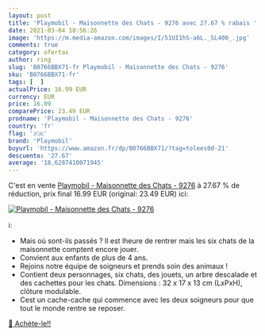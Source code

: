 ```yaml
---
layout: post
title: 'Playmobil - Maisonnette des Chats - 9276 avec 27.67 % rabais '
date: 2021-03-04 18:56:26
image: 'https://m.media-amazon.com/images/I/51UI1hS-a6L._SL400_.jpg'
comments: true
category: ofertas
author: ring
slug: 'B0766BBX71-fr Playmobil - Maisonnette des Chats - 9276'
sku: 'B0766BBX71-fr'
tags: [  ]
actualPrice: 16.99 EUR
currency: EUR
price: 16.99
comparePrice: 23.49 EUR
prodname: 'Playmobil - Maisonnette des Chats - 9276'
country: 'fr'
flag: '🇫🇷'
brand: 'Playmobil'
buyurl: 'https://www.amazon.fr/dp/B0766BBX71/?tag=tolees0d-21'
descuento: '27.67'
average: '18.6287410071945'
---
```


C'est en vente [Playmobil - Maisonnette des Chats - 9276](https://www.amazon.fr/dp/B0766BBX71/?tag=tolees0d-21)  à  27.67 % de réduction, prix final  16.99 EUR (original: 23.49 EUR) ici:

[![Playmobil - Maisonnette des Chats - 9276](https://m.media-amazon.com/images/I/51UI1hS-a6L._SL400_.jpg)](https://www.amazon.fr/dp/B0766BBX71/?tag=tolees0d-21)

ℹ️:

- Mais où sont-ils passés ? Il est lheure de rentrer mais les six chats de la maisonnette comptent encore jouer.
- Convient aux enfants de plus de 4 ans.
- Rejoins notre équipe de soigneurs et prends soin des animaux !
- Contient deux personnages, six chats, des jouets, un arbre descalade et des cachettes pour les chats. Dimensions : 32 x 17 x 13 cm (LxPxH), clôture modulable.
- Cest un cache-cache qui commence avec les deux soigneurs pour que tout le monde rentre se reposer.

[🛒 Achète-le!!](https://www.amazon.fr/dp/B0766BBX71/?tag=tolees0d-21)
